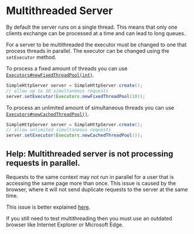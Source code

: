 ---
---
# Multithreaded Server

By default the server runs on a single thread. This means that only one clients exchange can be processed at a time and can lead to long queues.

For a server to be multithreaded the executor must be changed to one that process threads in parallel. The executor can be changed using the `setExecutor` method.

To process a fixed amount of threads you can use [`Executors#newFixedThreadPool(int)`](https://docs.oracle.com/en/java/javase/11/docs/api/java.base/java/util/concurrent/Executors.html#newFixedThreadPool(int)).

```java
SimpleHttpServer server = SimpleHttpServer.create();
// allow up to 10 simultaneous requests
server.setExecutor(Executors.newFixedThreadPool(10));
```

To process an unlimited amount of simultaneous threads you can use [`Executors#newCachedThreadPool()`](https://docs.oracle.com/en/java/javase/11/docs/api/java.base/java/util/concurrent/Executors.html#newFixedThreadPool(int)).


```java
SimpleHttpServer server = SimpleHttpServer.create();
// allow unlimited simultaneous requests
server.setExecutor(Executors.newCachedThreadPool());
```

<!-- help -->
## Help: Multithreaded server is not processing requests in parallel.

Requests to the same context may not run in parallel for a user that is accessing the same page more than once. This issue is caused by the browser, where it will not send duplicate requests to the server at the same time.

This issue is better explained [here](https://stackoverflow.com/questions/43269178/java-httpsserver-multi-threaded/58676470#58676470).

If you still need to test multithreading then you must use an outdated browser like Internet Explorer or Microsoft Edge.